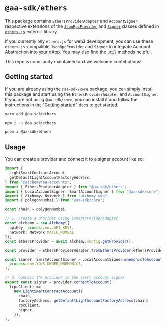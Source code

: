 # `@aa-sdk/ethers`

This package contains `EthersProviderAdapter` and `AccountSigner`, respective extensions of the [`JsonRpcProvider`](https://docs.ethers.org/v5/api/providers/jsonrpc-provider/) and [`Signer`](https://docs.ethers.org/v5/api/signer/) classes defined in [`ethers.js`](https://docs.ethers.org/v5/) external library.

If you currently rely `ethers.js` for web3 development, you can use these `ethers.js`-compatible `JsonRpcProvider` and `Signer` to integrate Account Abstraction into your dApp. You may also find the [`util`](https://www.alchemy.com/docs/wallets/packages/aa-ethers/utils/introduction) methods helpful.

This repo is community maintained and we welcome contributions!

## Getting started

If you are already using the `@aa-sdk/core` package, you can simply install this package and start using the `EthersProviderAdapter` and `AccountSigner`. If you are not using `@aa-sdk/core`, you can install it and follow the instructions in the ["Getting started"](https://www.alchemy.com/docs/wallets/packages/aa-ethers/) docs to get started.

```bash [yarn]
yarn add @aa-sdk/ethers
```

```bash [npm]
npm i -s @aa-sdk/ethers
```

```bash [pnpm]
pnpm i @aa-sdk/ethers
```

## Usage

You can create a provider and connect it to a signer account like so:

```typescript ethers-provider.ts
import {
  LightSmartContractAccount,
  getDefaultLightAccountFactoryAddress,
} from "@alchemy/aa-accounts";
import { EthersProviderAdapter } from "@aa-sdk/ethers";
import { LocalAccountSigner, SmartAccountSigner } from "@aa-sdk/core";
import { Alchemy, Network } from "alchemy-sdk";
import { polygonMumbai } from "@aa-sdk/core";

const chain = polygonMumbai;

// 1. Create a provider using EthersProviderAdapter
const alchemy = new Alchemy({
  apiKey: process.env.API_KEY!,
  network: Network.MATIC_MUMBAI,
});
const ethersProvider = await alchemy.config.getProvider();

const provider = EthersProviderAdapter.fromEthersProvider(ethersProvider);

const signer: SmartAccountSigner = LocalAccountSigner.mnemonicToAccountSigner(
  process.env.YOUR_OWNER_MNEMONIC!,
);

// 2. Connect the provider to the smart account signer
export const signer = provider.connectToAccount(
  (rpcClient) =>
    new LightSmartContractAccount({
      chain,
      factoryAddress: getDefaultLightAccountFactoryAddress(chain),
      rpcClient,
      signer,
    }),
);
```
